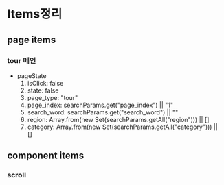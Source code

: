 # Items정리

## page items

### tour 메인

- pageState
  1.  isClick: false
  2.  state: false
  3.  page_type: "tour"
  4.  page_index: searchParams.get("page_index") || "1"
  5.  search_word: searchParams.get("search_word") || ""
  6.  region: Array.from(new Set(searchParams.getAll("region"))) || []
  7.  category: Array.from(new Set(searchParams.getAll("category"))) || []

## component items

### scroll
